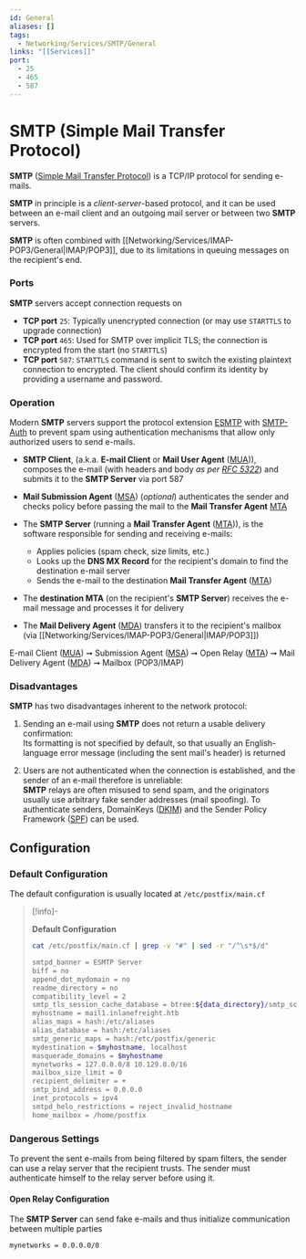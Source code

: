 ```yaml
---
id: General
aliases: []
tags:
  - Networking/Services/SMTP/General
links: "[[Services]]"
port:
  - 25
  - 465
  - 587
---
```


# SMTP (Simple Mail Transfer Protocol)

**SMTP** ([Simple Mail Transfer Protocol](https://en.wikipedia.org/wiki/Simple_Mail_Transfer_Protocol))
is a TCP/IP protocol for sending e-mails.

**SMTP** in principle is a *client-server*-based protocol, and it can be used
between an e-mail client and an outgoing mail server or between two **SMTP**
servers.

**SMTP** is often combined with
[[Networking/Services/IMAP-POP3/General|IMAP/POP3]], due to its limitations in
queuing messages on the recipient's end.

<!-- Ports {{{-->
### Ports

**SMTP** servers accept connection requests on
- **TCP port** `25`: Typically unencrypted connection (or may use `STARTTLS` to
  upgrade connection)
- **TCP port** `465`: Used for SMTP over implicit TLS; the connection is
  encrypted from the start (no `STARTTLS`)
- **TCP port** `587`: `STARTTLS` command is sent to switch the existing
  plaintext connection to encrypted. The client should confirm its identity by
  providing a username and password.
<!-- }}} -->

<!-- Operation {{{-->
### Operation

Modern **SMTP** servers support the protocol extension [ESMTP](https://www.geeksforgeeks.org/computer-networks/what-is-esmtp-extended-simple-mail-transfer-protocol/)
with [SMTP-Auth](https://en.wikipedia.org/wiki/SMTP_Authentication) to prevent
spam using authentication mechanisms that allow only authorized users to send
e-mails.

- **SMTP Client**, (a.k.a. **E-mail Client** or **Mail User Agent** ([MUA](https://en.wikipedia.org/wiki/Email_client))),
  composes the e-mail (with headers and body *as per [RFC 5322](https://datatracker.ietf.org/doc/html/rfc5322)*)
  and submits it to the **SMTP Server** via port 587

- **Mail Submission Agent** ([MSA](https://en.wikipedia.org/wiki/Message_submission_agent))
  (*optional*) authenticates the sender and checks policy before passing the
  mail to the **Mail Transfer Agent** [MTA](https://en.wikipedia.org/wiki/Message_transfer_agent)

- The **SMTP Server** (running a **Mail Transfer Agent** ([MTA](https://en.wikipedia.org/wiki/Message_transfer_agent))),
  is the software responsible for sending and receiving e-mails:
    - Applies policies (spam check, size limits, etc.)
    - Looks up the **DNS MX Record** for the recipient's domain to find the
      destination e-mail server
    - Sends the e-mail to the destination **Mail Transfer Agent** ([MTA](https://en.wikipedia.org/wiki/Message_transfer_agent))

- The **destination MTA** (on the recipient's **SMTP Server**) receives the
  e-mail message and processes it for delivery

- The **Mail Delivery Agent** ([MDA](https://en.wikipedia.org/wiki/Message_delivery_agent))
  transfers it to the recipient's mailbox (via [[Networking/Services/IMAP-POP3/General|IMAP/POP3]])

E-mail Client ([MUA](https://en.wikipedia.org/wiki/Email_client))
➞ Submission Agent ([MSA](https://en.wikipedia.org/wiki/Message_submission_agent))
➞ Open Relay ([MTA](https://en.wikipedia.org/wiki/Open_mail_relay))
➞ Mail Delivery Agent ([MDA](https://en.wikipedia.org/wiki/Message_delivery_agent))
➞ Mailbox (POP3/IMAP)
<!-- }}} -->

<!-- Disadvantages {{{-->
### Disadvantages

**SMTP** has two disadvantages inherent to the network protocol:

1. Sending an e-mail using **SMTP** does not return a usable delivery
   confirmation:<br>Its formatting is not specified by default, so that usually an
   English-language error message (including the sent mail's header) is returned

2. Users are not authenticated when the connection is established, and the
   sender of an e-mail therefore is unreliable:<br>**SMTP** relays are often
   misused to send spam, and the originators usually use arbitrary fake sender
   addresses (mail spoofing). To authenticate senders, DomainKeys
   ([DKIM](https://dkim.org/)) and the Sender Policy Framework
   ([SPF](https://dmarcian.com/what-is-spf/)) can be used.
<!-- }}} -->

<!-- Configuration {{{-->
## Configuration

### Default Configuration

The default configuration is usually located at `/etc/postfix/main.cf`

> [!info]-
>
> **Default Configuration**
>
>```sh
>cat /etc/postfix/main.cf | grep -v "#" | sed -r "/^\s*$/d"
>```
>
>```sh
>smtpd_banner = ESMTP Server 
>biff = no
>append_dot_mydomain = no
>readme_directory = no
>compatibility_level = 2
>smtp_tls_session_cache_database = btree:${data_directory}/smtp_scache
>myhostname = mail1.inlanefreight.htb
>alias_maps = hash:/etc/aliases
>alias_database = hash:/etc/aliases
>smtp_generic_maps = hash:/etc/postfix/generic
>mydestination = $myhostname, localhost 
>masquerade_domains = $myhostname
>mynetworks = 127.0.0.0/8 10.129.0.0/16
>mailbox_size_limit = 0
>recipient_delimiter = +
>smtp_bind_address = 0.0.0.0
>inet_protocols = ipv4
>smtpd_helo_restrictions = reject_invalid_hostname
>home_mailbox = /home/postfix
>```

<!-- Dangerous Settings {{{-->
### Dangerous Settings

To prevent the sent e-mails from being filtered by spam filters, the sender can
use a relay server that the recipient trusts. The sender must authenticate
himself to the relay server before using it.

#### Open Relay Configuration

The **SMTP Server** can send fake e-mails and thus initialize communication
between multiple parties

```sh
mynetworks = 0.0.0.0/0
```
<!-- }}} -->
<!-- }}} -->
